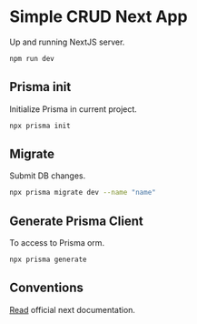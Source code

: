 # Simple CRUD Next App

Up and running NextJS server.

```sh
npm run dev
```

## Prisma init

Initialize Prisma in current project.

```sh
npx prisma init
```

## Migrate

Submit DB changes.

```sh 
npx prisma migrate dev --name "name"
```

## Generate Prisma Client

To access to Prisma orm.

```sh
npx prisma generate
```

## Conventions

[Read](https://www.prisma.io/docs/concepts/database-connectors/postgresql)
official next documentation.